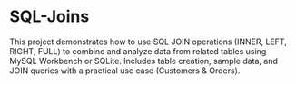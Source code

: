 # SQL-Joins
This project demonstrates how to use SQL JOIN operations (INNER, LEFT, RIGHT, FULL) to combine and analyze data from related tables using MySQL Workbench or SQLite. Includes table creation, sample data, and JOIN queries with a practical use case (Customers &amp; Orders).
